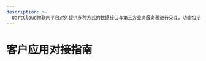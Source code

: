 ```yaml
---
description: >-
  UartCloud物联网平台对外提供多种方式的数据接口与第三方业务服务器进行交互，功能包括远程调用、数据推送、数据调用、消息推送以及云云对接等，满足客户开发各种场景的物联网应用的需求。
---
```


# 客户应用对接指南

